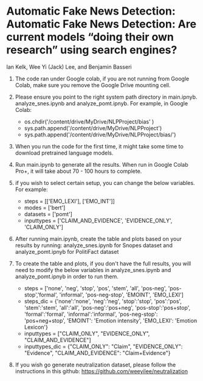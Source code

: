 
# Automatic Fake News Detection: Automatic Fake News Detection: Are current models “doing their own research” using search engines?

Ian Kelk, Wee Yi (Jack) Lee, and Benjamin Basseri 
 <br>

1. The code ran under Google colab, if you are not running from Google Colab, make sure you remove the Google Drive mounting cell.
2. Please ensure you point to the right system path directory in main.ipnyb. analyze_snes.ipynb and analyze_pomt.ipnyb. For example, in Google Colab: 
	- os.chdir('/content/drive/MyDrive/NLPProject/bias' )
	- sys.path.append('/content/drive/MyDrive/NLPProject')
	- sys.path.append('/content/drive/MyDrive/NLPProject/bias/')
	
3. When you run the code for the first time, it might take some time to download pretrained language models.
4. Run main.ipynb to generate all the results. When run in Google Colab Pro+, it will take about 70 - 100 hours to complete.
5. if you wish to select certain setup, you can change the below variables. For example:
	- steps = [['EMO_LEXI'], ['EMO_INT']]
	- modes = ['bert']
	- datasets = ['pomt']
	- inputtypes = ['CLAIM_AND_EVIDENCE', 'EVIDENCE_ONLY', 'CLAIM_ONLY']

6. After running main.ipynb, create the table and plots based on your results by running: analyze_snes.ipynb for Snopes dataset and analyze_pomt.ipnyb for PolitiFact dataset
7. To create the table and plots, if you don't have the full results, you will need to modify the below variables in analyze_snes.ipynb and analyze_pomt.ipnyb in order to run them. 
	- steps = ['none', 'neg', 'stop', 'pos', 'stem', 'all', 'pos-neg', 'pos-stop','formal', 'informal', 'pos-neg-stop', 'EMOINT', 'EMO_LEXI']
	- steps_dic = {'none':'none', 'neg':'neg', 'stop':'stop', 'pos':'pos', 'stem':'stem', 'all':'all', 
             			'pos-neg':'pos+neg', 'pos-stop':'pos+stop', 'formal':'formal', 'informal':'informal',
           			'pos-neg-stop': 'pos+neg+stop', 'EMOINT': 'Emotion intensity', 'EMO_LEXI': 'Emotion Lexicon'}
	- inputtypes = ["CLAIM_ONLY", "EVIDENCE_ONLY", "CLAIM_AND_EVIDENCE"]
	- inputtypes_dic = {"CLAIM_ONLY": "Claim", "EVIDENCE_ONLY": "Evidence", "CLAIM_AND_EVIDENCE": "Claim+Evidence"}

8. If you wish go generate neutralization dataset, please follow the instructions in this github: https://github.com/weeyilee/neutralization
